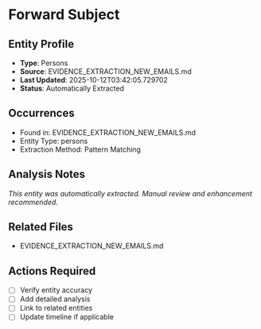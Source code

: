 # Forward Subject

## Entity Profile
- **Type**: Persons
- **Source**: EVIDENCE_EXTRACTION_NEW_EMAILS.md
- **Last Updated**: 2025-10-12T03:42:05.729702
- **Status**: Automatically Extracted

## Occurrences
- Found in: EVIDENCE_EXTRACTION_NEW_EMAILS.md
- Entity Type: persons
- Extraction Method: Pattern Matching

## Analysis Notes
*This entity was automatically extracted. Manual review and enhancement recommended.*

## Related Files
- EVIDENCE_EXTRACTION_NEW_EMAILS.md

## Actions Required
- [ ] Verify entity accuracy
- [ ] Add detailed analysis
- [ ] Link to related entities
- [ ] Update timeline if applicable

